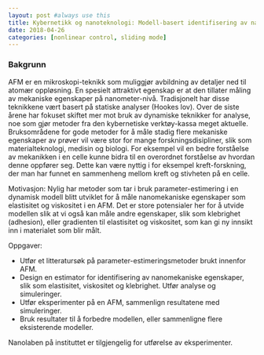 ```yaml
---
layout: post #always use this
title: Kybernetikk og nanoteknologi: Modell-basert identifisering av nanomekaniske egenskaper ved bruk av atomkraftmikroskopi (AFM)   #This becomes the title of the page
date: 2018-04-26
categories: [nonlinear control, sliding mode]
---
```


### Bakgrunn ###
AFM er en mikroskopi-teknikk som muliggjør avbildning av detaljer ned til atomær oppløsning. En spesielt attraktivt egenskap er at den tillater måling av mekaniske egenskaper på nanometer-nivå. Tradisjonelt har disse teknikkene vært basert på statiske analyser (Hookes lov). Over de siste årene har fokuset skiftet mer mot bruk av dynamiske teknikker for analyse, noe som gjør metoder fra den kybernetiske verktøy-kassa meget aktuelle. Bruksområdene for gode metoder for å måle stadig flere mekaniske egenskaper av prøver vil være stor for mange forskningsdisipliner, slik som materialteknologi, medisin og biologi. For eksempel vil en bedre forståelse av mekanikken i en celle kunne bidra til en overordnet forståelse av hvordan denne oppfører seg. Dette kan være nyttig i for eksempel kreft-forskning, der man har funnet en sammenheng mellom kreft og stivheten på en celle.

Motivasjon: Nylig har metoder som tar i bruk parameter-estimering i en dynamisk modell blitt utviklet for å måle nanomekaniske egenskaper som elastisitet og viskositet i en AFM. Det er store potensialer her for å utvide modellen slik at vi også kan måle andre egenskaper, slik som klebrighet (adhesion), eller gradienten til elastisitet og viskositet, som kan gi ny innsikt inn i materialet som blir målt.

Oppgaver:
- Utfør et litteratursøk på parameter-estimeringsmetoder brukt innenfor AFM.
- Design en estimator for identifisering av nanomekaniske egenskaper, slik som elastisitet, viskositet og klebrighet. Utfør analyse og simuleringer.
- Utfør eksperimenter på en AFM, sammenlign resultatene med simuleringer.
- Bruk resultater til å forbedre modellen, eller sammenligne flere eksisterende modeller.

Nanolaben på instituttet er tilgjengelig for utførelse av eksperimenter.
